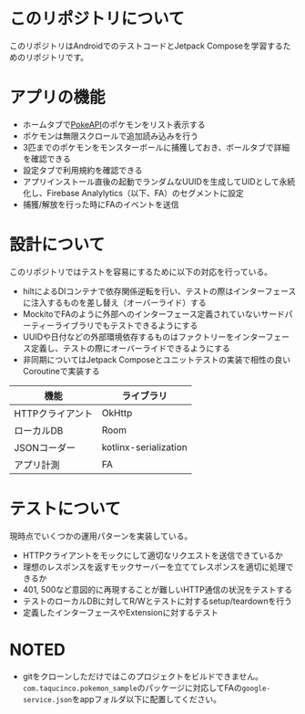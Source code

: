 # このリポジトリについて

このリポジトリはAndroidでのテストコードとJetpack Composeを学習するためのリポジトリです。  

# アプリの機能

- ホームタブで[PokeAPI](https://pokeapi.co/)のポケモンをリスト表示する
- ポケモンは無限スクロールで追加読み込みを行う
- 3匹までのポケモンをモンスターボールに捕獲しておき、ボールタブで詳細を確認できる
- 設定タブで利用規約を確認できる
- アプリインストール直後の起動でランダムなUUIDを生成してUIDとして永続化し、Firebase Analylytics（以下、FA）のセグメントに設定
- 捕獲/解放を行った時にFAのイベントを送信

# 設計について

このリポジトリではテストを容易にするために以下の対応を行っている。

- hiltによるDIコンテナで依存関係逆転を行い、テストの際はインターフェースに注入するものを差し替え（オーバーライド）する
- MockitoでFAのように外部へのインターフェース定義されていないサードパーティーライブラリでもテストできるようにする
- UUIDや日付などの外部環境依存するものはファクトリーをインターフェース定義し、テストの際にオーバーライドできるようにする
- 非同期についてはJetpack Composeとユニットテストの実装で相性の良いCoroutineで実装する

| 機能 | ライブラリ |
| --- | --- |
| HTTPクライアント | OkHttp |
| ローカルDB | Room |
| JSONコーダー | kotlinx-serialization |
| アプリ計測 | FA |

# テストについて

現時点でいくつかの運用パターンを実装している。

- HTTPクライアントをモックにして適切なリクエストを送信できているか
- 理想のレスポンスを返すモックサーバーを立ててレスポンスを適切に処理できるか
- 401, 500など意図的に再現することが難しいHTTP通信の状況をテストする
- テストのローカルDBに対してR/Wとテストに対するsetup/teardownを行う
- 定義したインターフェースやExtensionに対するテスト

# NOTED

- gitをクローンしただけではこのプロジェクトをビルドできません。`com.taqucinco.pokemon_sample`のパッケージに対応してFAの`google-service.json`をappフォルダ以下に配置してください。
